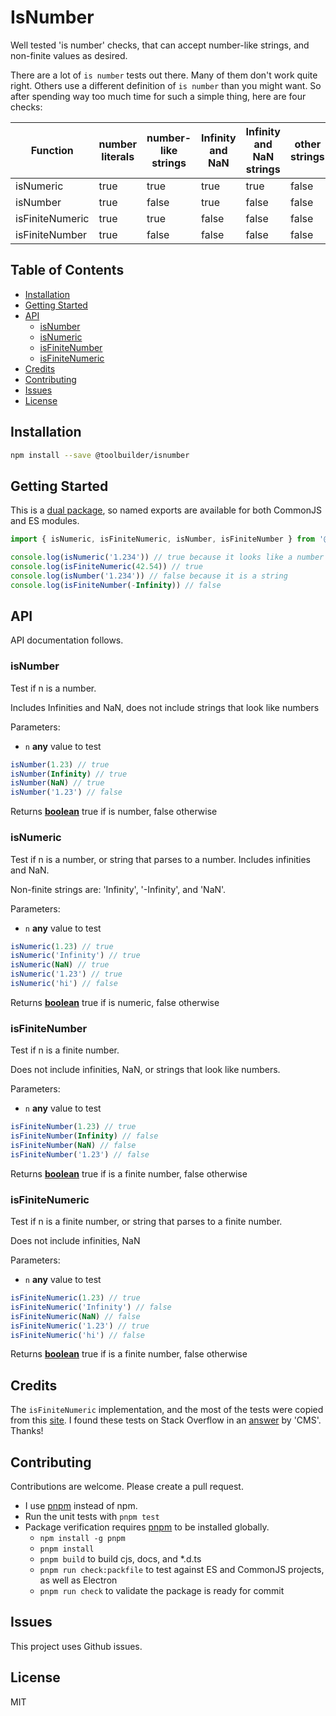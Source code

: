 # IsNumber

Well tested 'is number' checks, that can accept number-like strings, and non-finite values as desired.

There are a lot of `is number` tests out there. Many of them don't work quite right. Others use a different
definition of `is number` than you might want. So after spending way too much time for such a simple thing,
here are four checks:

|Function        |number literals|number-like strings|Infinity and NaN|Infinity and NaN strings|other strings|
|----------------|---------------|-------------------|----------------|------------------------|-------------|
|isNumeric       |true           |true               |true            |true                    |false        |
|isNumber        |true           |false              |true            |false                   |false        |
|isFiniteNumeric |true           |true               |false           |false                   |false        |
|isFiniteNumber  |true           |false              |false           |false                   |false        |

## Table of Contents

<!-- !toc (minlevel=2 omit="Features;Table of Contents") -->

* [Installation](#installation)
* [Getting Started](#getting-started)
* [API](#api)
  * [isNumber](#isnumber-1)
  * [isNumeric](#isnumeric)
  * [isFiniteNumber](#isfinitenumber)
  * [isFiniteNumeric](#isfinitenumeric)
* [Credits](#credits)
* [Contributing](#contributing)
* [Issues](#issues)
* [License](#license)

<!-- toc! -->

## Installation

```bash
npm install --save @toolbuilder/isnumber
```

## Getting Started

This is a [dual package](https://nodejs.org/dist/latest-v14.x/docs/api/packages.html#packages_dual_commonjs_es_module_packages),
so named exports are available for both CommonJS and ES modules.

```javascript
import { isNumeric, isFiniteNumeric, isNumber, isFiniteNumber } from '@toolbuilder/isnumber'

console.log(isNumeric('1.234')) // true because it looks like a number
console.log(isFiniteNumeric(42.54)) // true
console.log(isNumber('1.234')) // false because it is a string
console.log(isFiniteNumber(-Infinity)) // false
```

## API

API documentation follows.

<!-- include (api.md) -->
<!-- Generated by documentation.js. Update this documentation by updating the source code. -->

### isNumber

Test if n is a number.

Includes Infinities and NaN, does not include strings that look like numbers

Parameters:

* `n` **any** value to test



```javascript
isNumber(1.23) // true
isNumber(Infinity) // true
isNumber(NaN) // true
isNumber('1.23') // false
```

Returns **[boolean][1]** true if is number, false otherwise

### isNumeric

Test if n is a number, or string that parses to a number. Includes infinities and NaN.

Non-finite strings are: 'Infinity', '-Infinity', and 'NaN'.

Parameters:

* `n` **any** value to test



```javascript
isNumeric(1.23) // true
isNumeric('Infinity') // true
isNumeric(NaN) // true
isNumeric('1.23') // true
isNumeric('hi') // false
```

Returns **[boolean][1]** true if is numeric, false otherwise

### isFiniteNumber

Test if n is a finite number.

Does not include infinities, NaN, or strings that look like numbers.

Parameters:

* `n` **any** value to test



```javascript
isFiniteNumber(1.23) // true
isFiniteNumber(Infinity) // false
isFiniteNumber(NaN) // false
isFiniteNumber('1.23') // false
```

Returns **[boolean][1]** true if is a finite number, false otherwise

### isFiniteNumeric

Test if n is a finite number, or string that parses to a finite number.

Does not include infinities, NaN

Parameters:

* `n` **any** value to test



```javascript
isFiniteNumeric(1.23) // true
isFiniteNumeric('Infinity') // false
isFiniteNumeric(NaN) // false
isFiniteNumeric('1.23') // true
isFiniteNumeric('hi') // false
```

Returns **[boolean][1]** true if is a finite number, false otherwise

[1]: https://developer.mozilla.org/docs/Web/JavaScript/Reference/Global_Objects/Boolean
<!-- /include -->

## Credits

The `isFiniteNumeric` implementation, and the most of the tests were copied from this
[site](http://run.plnkr.co/plunks/93FPpacuIcXqqKMecLdk/). I found these tests on Stack Overflow
in an [answer](https://stackoverflow.com/questions/18082/validate-decimal-numbers-in-javascript-isnumeric) by 'CMS'. Thanks!

## Contributing

Contributions are welcome. Please create a pull request.

* I use [pnpm](https://pnpm.js.org/) instead of npm.
* Run the unit tests with `pnpm test`
* Package verification requires [pnpm](https://pnpm.io/) to be installed globally.
  * `npm install -g pnpm`
  * `pnpm install`
  * `pnpm build` to build cjs, docs, and *.d.ts
  * `pnpm run check:packfile` to test against ES and CommonJS projects, as well as Electron
  * `pnpm run check` to validate the package is ready for commit

## Issues

This project uses Github issues.

## License

MIT

